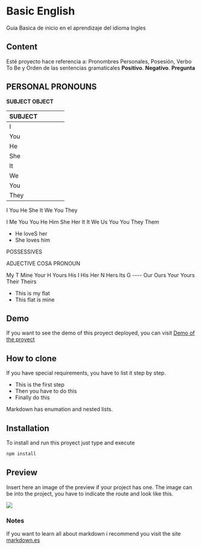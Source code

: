 # Basic English
Guia Basica de inicio en el aprendizaje del idioma Ingles

## Content
Esté proyecto hace referencia a: Pronombres Personales, Posesión, Verbo To Be y Orden de las sentencias gramaticales **Positivo**. **Negativo**. **Pregunta**

## PERSONAL PRONOUNS

**SUBJECT        OBJECT**

| SUBJECT |   |   |   |   |
|---|---|---|---|---|
| I |   |   |   |   |
| You |   |   |   |   |
| He |   |   |   |   |
| She |   |   |   |   |
| It |   |   |   |   |
| We |   |   |   |   |
| You |   |   |   |   |
| They |   |   |   |   |

I
You
He
She
It
We
You
They


I               Me
You             You
He              Him
She             Her
It              It
We              Us
You             You
They            Them

- He loveS her
- She loves him

POSSESSIVES

ADJECTIVE  COSA   PRONOUN

My         T      Mine
Your       H      Yours
His        I      His
Her        N      Hers
Its        G      ----
Our               Ours
Your              Yours
Their             Theirs

- This is my flat
- This flat is mine

## Demo
If you want to see the demo of this proyect deployed, you can visit [Demo of the proyect](https://anabelisa.co/tips-para-hacer-un-buen-readme-md/)

## How to clone
If you have special requirements, you have to list it step by step.
* This is the first step
* Then you have to do this
* Finally do this

Markdown has enumation and nested lists.

## Installation
To install and run this proyect just type and execute
```bash
npm install
```
## Preview
Insert here an image of the preview if your project has one. The image can be into the project, you have to indicate the route and look like this.

![](/preview.jpg)

### Notes
If you want to learn all about markdown i recommend you visit the site [markdown.es](https://markdown.es/sintaxis-markdown/)